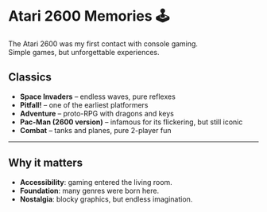 # Atari 2600 Memories 🕹️

The Atari 2600 was my first contact with console gaming.  
Simple games, but unforgettable experiences.  

## Classics
- **Space Invaders** – endless waves, pure reflexes  
- **Pitfall!** – one of the earliest platformers  
- **Adventure** – proto-RPG with dragons and keys  
- **Pac-Man (2600 version)** – infamous for its flickering, but still iconic  
- **Combat** – tanks and planes, pure 2-player fun  

---

## Why it matters
- **Accessibility**: gaming entered the living room.  
- **Foundation**: many genres were born here.  
- **Nostalgia**: blocky graphics, but endless imagination.
